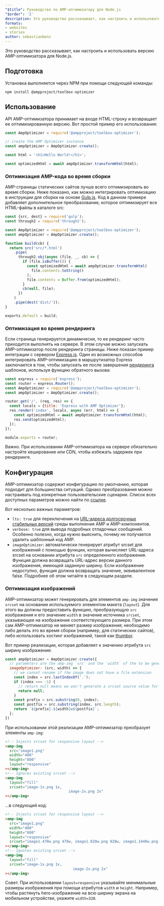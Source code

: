 ```yaml
---
"$title": Руководство по AMP-оптимизатору для Node.js
"$order": '2'
description: Это руководство рассказывает, как настроить и использовать версию AMP-оптимизатора для Node.js.
formats:
- websites
- stories
author: sebastianbenz
---
```


Это руководство рассказывает, как настроить и использовать версию AMP-оптимизатора для Node.js.

## Подготовка

Установка выполняется через NPM при помощи следующей команды:

```shell
npm install @ampproject/toolbox-optimizer
```

## Использование

API AMP-оптимизатора принимает на входе HTML-строку и возвращает ее оптимизированную версию. Вот простой пример его использования:

```js
const AmpOptimizer = require('@ampproject/toolbox-optimizer');

// create the AMP Optimizer instance
const ampOptimizer = AmpOptimizer.create();

const html = '<h1>Hello World!</h1>';

const optimizedHtml = await ampOptimizer.transformHtml(html);
```

### Оптимизация AMP-кода во время сборки

AMP-страницы статических сайтов лучше всего оптимизировать во время сборки. Ниже показано, как можно интегрировать оптимизацию в инструкции для сборки на основе [Gulp.js](https://gulpjs.com/). Код в данном примере добавляет дополнительное преобразование, которое оптимизирует все HTML-файлы в каталоге src:

```js
const {src, dest} = require('gulp');
const through2 = require('through2');

const AmpOptimizer = require('@ampproject/toolbox-optimizer');
const ampOptimizer = AmpOptimizer.create();

function build(cb) {
  return src('src/*.html')
    .pipe(
      through2.obj(async (file, _, cb) => {
        if (file.isBuffer()) {
          const optimizedHtml = await ampOptimizer.transformHtml(
            file.contents.toString()
          );
          file.contents = Buffer.from(optimizedHtml);
        }
        cb(null, file);
      })
    )
    .pipe(dest('dist/'));
}

exports.default = build;
```

### Оптимизация во время рендеринга

Если страница генерируется динамически, то ее рендеринг часто приходится выполнять на сервере. В этом случае можно запускать AMP-оптимизатор после рендеринга страницы. Ниже показан пример интеграции с сервером [Express.js](https://expressjs.com/). Один из возможных способов интегрировать AMP-оптимизацию в маршрутизатор Express заключается в том, чтобы запускать ее после завершения [рендеринга](https://expressjs.com/en/api.html#app.render) шаблонов, используя функцию обратного вызова:

```js
const express = require('express');
const router = express.Router();
const AmpOptimizer = require('@ampproject/toolbox-optimizer');
const ampOptimizer = AmpOptimizer.create();

router.get('/', (req, res) => {
  const locals = {title: 'Express with AMP Optimizer'};
  res.render('index', locals, async (err, html) => {
    const optimizedHtml = await ampOptimizer.transformHtml(html);
    res.send(optimizedHtml);
  });
});

module.exports = router;
```

Важно. При использовании AMP-оптимизатора на сервере обязательно настройте кеширование или CDN, чтобы избежать задержек при рендеринге.

## Конфигурация

AMP-оптимизатор содержит конфигурацию по умолчанию, которая подходит для большинства ситуаций. Однако преобразования можно настраивать под конкретные пользовательские сценарии. Список всех доступных параметров можно найти по [ссылке](https://github.com/ampproject/amp-toolbox/tree/main/packages/optimizer#options).

Вот несколько важных параметров:

- `lts: true` для переключения на [URL-адреса долгосрочных стабильных версий](https://github.com/ampproject/amphtml/blob/main/contributing/lts-release.md) среды выполнения AMP и AMP-компонентов.
- `verbose: true` для вывода подробных отладочных сообщений. Особенно полезно, когда нужно выяснить, почему не получается удалить шаблонный код AMP.
- `imageOptimizer`: автоматически генерирует атрибут srcset для изображений с помощью функции, которая вычисляет URL-адреса srcset на основании атрибута `src` определенного изображения. Функция должна возвращать URL-адрес версии данного изображения, имеющей заданную ширину. Если изображение недоступно, функция должна возвращать значение, эквивалентное false. Подробнее об этом читайте в следующем разделе.

### Оптимизация изображений

AMP-оптимизатор может генерировать для элементов `amp-img` значения `srcset` на основании используемого элементом макета (`layout`). Для этого вы должны предоставить функцию, преобразующую `src` изображения и его значение `width` в значение источника `srcset`, указывающее на изображение соответствующего размера. При этом сам AMP-оптимизатор не меняет размер изображения; необходимо либо делать это во время сборки (например, для статических сайтов), либо использовать хостинг изображений, такой как [thumbor](https://github.com/thumbor/thumbor).

Вот пример реализации, которая добавляет к значению атрибута `src` ширину изображения:

```js
const ampOptimizer = AmpOptimizer.create({
  // parameters are the amp-img `src` and the `width` of the to be generated srcset source value
  imageOptimizer: (src, width) => {
    // we cannot rename if the image does not have a file extension
    const index = src.lastIndexOf('.');
    if (index === -1) {
      // return null means we won't generate a srcset source value for this width
      return null;
    }
    const prefix = src.substring(0, index);
    const postfix = src.substring(index, src.length);
    return `${prefix}.${width}w${postfix}`;
  };
})
```

При использовании этой реализации AMP-оптимизатор преобразует элементы `amp-img`:

```html
<!-- Injects srcset for responsive layout -->
<amp-img
  src="image1.png"
  width="400"
  height="800"
  layout="responsive"
></amp-img>
<!-- Ignores existing srcset -->
<amp-img
  layout="fill"
  srcset="image-1x.png 1x,
                             image-2x.png 2x"
></amp-img>
```

...в следующий код:

```html
<!-- Injects srcset for responsive layout -->
<amp-img
  src="image1.png"
  width="400"
  height="800"
  layout="responsive"
  srcset="image1.470w.png 470w, image1.820w.png 820w, image1.1440w.png 1440w"
></amp-img>
<!-- Ignores existing srcset -->
<amp-img
  layout="fill"
  srcset="image-1x.png 1x,
                               image-2x.png 2x"
></amp-img>
```

Совет. При использовании `layout=responsive` указывайте минимальные размеры изображения при помощи атрибутов `width` и `height`. Например, чтобы растянуть hero-изображение на всю ширину экрана на мобильном устройстве, укажите `width=320`.
